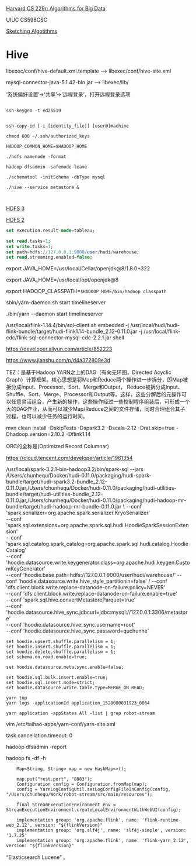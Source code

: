 [Harvard CS 229r: Algorithms for Big Data](http://people.seas.harvard.edu/~minilek/cs229r/)

UIUC CS598CSC


[Sketching Algotithms](https://www.sketchingbigdata.org)

# Hive


libexec/conf/hive-default.xml.template --> libexec/conf/hive-site.xml

mysql-connector-java-5.1.42-bin.jar --> libexec/lib/


‘系统偏好设置’->‘共享’->‘远程登录’，打开远程登录选项

```shell

ssh-keygen -t ed25519 


ssh-copy-id [-i [identity_file]] [user@]machine

chmod 600 ~/.ssh/authorized_keys

HADOOP_COMMON_HOME=$HADOOP_HOME

./hdfs namenode -format

hadoop dfsadmin -safemode leave

./schematool -initSchema -dbType mysql

./hive --service metastore &



```


[HDFS 3](http://localhost:9870/)

[HDFS 2](http://127.0.0.1:50070/dfshealth.html#tab-overview)

```sql
set execution.result-mode=tableau;

set read.tasks=1;
set write.tasks=1;
set path=hdfs://127.0.0.1:9000/user/hudi/warehouse;
set read.streaming.enabled=false;
```

export JAVA_HOME=/usr/local/Cellar/openjdk@8/1.8.0+322


export JAVA_HOME=/usr/local/opt/openjdk@8

export HADOOP_CLASSPATH=`$HADOOP_HOME/bin/hadoop classpath`

sbin/yarn-daemon.sh start timelineserver

./bin/yarn --daemon start timelineserver

/usr/local/flink-1.14.4/bin/sql-client.sh embedded -j /usr/local/hudi/hudi-flink-bundle/target/hudi-flink1.14-bundle_2.12-0.11.0.jar -j /usr/local/flink-cdc/flink-sql-connector-mysql-cdc-2.2.1.jar shell


https://developer.aliyun.com/article/852223

https://www.jianshu.com/p/d4a372809e3d

TEZ：是基于Hadoop YARN之上的DAG（有向无环图，Directed Acyclic Graph）计算框架。核心思想是将Map和Reduce两个操作进一步拆分，即Map被拆分成Input、Processor、Sort、Merge和Output， Reduce被拆分成Input、Shuffle、Sort、Merge、Processor和Output等。这样，这些分解后的元操作可以任意灵活组合，产生新的操作，这些操作经过一些控制程序组装后，可形成一个大的DAG作业，从而可以减少Map/Reduce之间的文件存储，同时合理组合其子过程，也可以减少任务的运行时间。


 mvn clean install -DskipTests -Dspark3.2 -Dscala-2.12  -Drat.skip=true -Dhadoop.version=2.10.2 -Dflink1.14 


ORC的全称是(Optimized Record Columnar)

https://cloud.tencent.com/developer/article/1961354


/usr/local/spark-3.2.1-bin-hadoop3.2/bin/spark-sql --jars /Users/chunhequ/Docker/hudi-0.11.0/packaging/hudi-spark-bundle/target/hudi-spark3.2-bundle_2.12-0.11.0.jar,/Users/chunhequ/Docker/hudi-0.11.0/packaging/hudi-utilities-bundle/target/hudi-utilities-bundle_2.12-0.11.0.jar,/Users/chunhequ/Docker/hudi-0.11.0/packaging/hudi-hadoop-mr-bundle/target/hudi-hadoop-mr-bundle-0.11.0.jar \ 
--conf 'spark.serializer=org.apache.spark.serializer.KryoSerializer' \
--conf 'spark.sql.extensions=org.apache.spark.sql.hudi.HoodieSparkSessionExtension' \
--conf 'spark.sql.catalog.spark_catalog=org.apache.spark.sql.hudi.catalog.HoodieCatalog' \
--conf 'hoodie.datasource.write.keygenerator.class=org.apache.hudi.keygen.CustomKeyGenerator' \
--conf 'hoodie.base.path=hdfs://127.0.0.1:9000/user/hudi/warehouse/'
--conf 'hoodie.datasource.write.hive_style_partitionin=false' /
--conf 'dfs.client.block.write.replace-datanode-on-failure.policy=NEVER' \
--conf 'dfs.client.block.write.replace-datanode-on-failure.enable=true' \
--conf 'spark.sql.hive.convertMetastoreParquet=true' \
--conf 'hoodie.datasource.hive_sync.jdbcurl=jdbc:mysql://127.0.0.1:3306/metastore' \
--conf 'hoodie.datasource.hive_sync.username=root' \
--conf 'hoodie.datasource.hive_sync.password=quchunhe' 


```
set hoodie.upsert.shuffle.parallelism = 1;
set hoodie.insert.shuffle.parallelism = 1;
set hoodie.delete.shuffle.parallelism = 1;
set schema.on.read.enable=true;

set hoodie.datasource.meta.sync.enable=false;

set hoodie.sql.bulk.insert.enable=true;
set hoodie.sql.insert.mode=strict;
set hoodie.datasource.write.table.type=MERGE_ON_READ;
```



```
yarn top
yarn logs -applicationId application_1528080031923_0064

yarn application -appStates All -list | grep robot-stream

```

vim /etc/taihao-apps/yarn-conf/yarn-site.xml


task.cancellation.timeout: 0

hadoop dfsadmin -report

hadoop fs -df -h



```
    Map<String, String> map = new HashMap<>();

    map.put("rest.port", "8083");
    Configuration config = Configuration.fromMap(map);
    config = YarnLogConfigUtil.setLogConfigFileInConfig(config, "/Users/chunhequ/Work/robot-stream/src/main/resources");

    final StreamExecutionEnvironment env = StreamExecutionEnvironment.createLocalEnvironmentWithWebUI(config);

```

```
    implementation group: 'org.apache.flink', name: 'flink-runtime-web_2.12', version: "${flinkVersion}"
    implementation group: 'org.slf4j', name: 'slf4j-simple', version: '1.7.25'
    implementation group: 'org.apache.flink', name: 'flink-yarn_2.12', version: "${flinkVersion}"
```



“Elasticsearch Lucene”
。